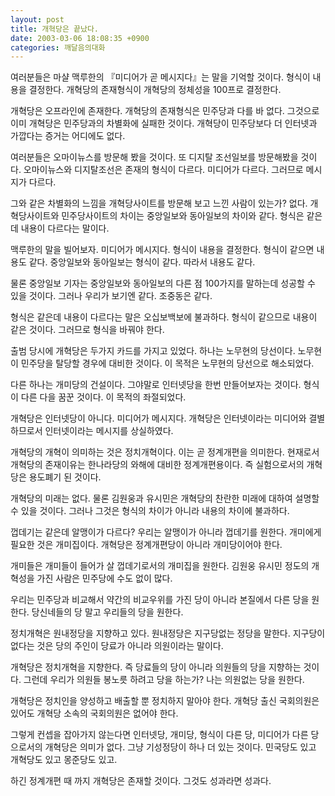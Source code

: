 ```yaml
---
layout: post
title: 개혁당은 끝났다.
date: 2003-03-06 18:08:35 +0900
categories: 깨달음의대화
---
```

여러분들은 마샬 맥루한의 『미디어가 곧 메시지다』는 말을 기억할 것이다. 형식이 내용을 결정한다. 개혁당의 존재형식이 개혁당의 정체성을 100프로 결정한다.
  

  
개혁당은 오프라인에 존재한다. 개혁당의 존재형식은 민주당과 다를 바 없다. 그것으로 이미 개혁당은 민주당과의 차별화에 실패한 것이다. 개혁당이 민주당보다 더 인터넷과 가깝다는 증거는 어디에도 없다.
  

  
여러분들은 오마이뉴스를 방문해 봤을 것이다. 또 디지탈 조선일보를 방문해봤을 것이다. 오마이뉴스와 디지탈조선은 존재의 형식이 다르다. 미디어가 다르다. 그러므로 메시지가 다르다.
  

  
그와 같은 차별화의 느낌을 개혁당사이트를 방문해 보고 느낀 사람이 있는가? 없다. 개혁당사이트와 민주당사이트의 차이는 중앙일보와 동아일보의 차이와 같다. 형식은 같은데 내용이 다르다는 말이다.
  

  
맥루한의 말을 빌어보자. 미디어가 메시지다. 형식이 내용을 결정한다. 형식이 같으면 내용도 같다. 중앙일보와 동아일보는 형식이 같다. 따라서 내용도 같다.
  

  
물론 중앙일보 기자는 중앙일보와 동아일보의 다른 점 100가지를 말하는데 성공할 수 있을 것이다. 그러나 우리가 보기엔 같다. 조중동은 같다.
  

  
형식은 같은데 내용이 다르다는 말은 오십보백보에 불과하다. 형식이 같으므로 내용이 같은 것이다. 그러므로 형식을 바꿔야 한다.
  

  
출범 당시에 개혁당은 두가지 카드를 가지고 있었다. 하나는 노무현의 당선이다. 노무현이 민주당을 탈당할 경우에 대비한 것이다. 이 목적은 노무현의 당선으로 해소되었다.
  

  
다른 하나는 개미당의 건설이다. 그야말로 인터넷당을 한번 만들어보자는 것이다. 형식이 다른 다을 꿈꾼 것이다. 이 목적의 좌절되었다.
  

  
개혁당은 인터넷당이 아니다. 미디어가 메시지다. 개혁당은 인터넷이라는 미디어와 결별하므로서 인터넷이라는 메시지를 상실하였다.
  

  
개혁당의 개혁이 의미하는 것은 정치개혁이다. 이는 곧 정계개편을 의미한다. 현재로서 개혁당의 존재이유는 한나라당의 와해에 대비한 정계개편용이다. 즉 실험으로서의 개혁당은 용도폐기 된 것이다.
  

  
개혁당의 미래는 없다. 물론 김원웅과 유시민은 개혁당의 찬란한 미래에 대하여 설명할 수 있을 것이다. 그러나 그것은 형식의 차이가 아니라 내용의 차이에 불과하다.
  

  
껍데기는 같은데 알맹이가 다르다? 우리는 알맹이가 아니라 껍데기를 원한다. 개미에게 필요한 것은 개미집이다. 개혁당은 정계개편당이 아니라 개미당이어야 한다.
  

  
개미들은 개미들이 들어가 살 껍데기로서의 개미집을 원한다. 김원웅 유시민 정도의 개혁성을 가진 사람은 민주당에 수도 없이 많다.
  

  
우리는 민주당과 비교해서 약간의 비교우위를 가진 당이 아니라 본질에서 다른 당을 원한다. 당신네들의 당 말고 우리들의 당을 원한다.
  

  
정치개혁은 원내정당을 지향하고 있다. 원내정당은 지구당없는 정당을 말한다. 지구당이 없다는 것은 당의 주인이 당료가 아니라 의원이라는 말이다.
  

  
개혁당은 정치개혁을 지향한다. 즉 당료들의 당이 아니라 의원들의 당을 지향하는 것이다. 그런데 우리가 의원들 봉노릇 하려고 당을 하는가? 나는 의원없는 당을 원한다.
  

  
개혁당은 정치인을 양성하고 배출할 뿐 정치하지 말아야 한다. 개혁당 출신 국회의원은 있어도 개혁당 소속의 국회의원은 없어야 한다.
  

  
그렇게 컨셉을 잡아가지 않는다면 인터넷당, 개미당, 형식이 다른 당, 미디어가 다른 당으로서의 개혁당은 의미가 없다. 그냥 기성정당이 하나 더 있는 것이다. 민국당도 있고 개혁당도 있고 몽준당도 있고.
  

  
하긴 정계개편 때 까지 개혁당은 존재할 것이다. 그것도 성과라면 성과다.